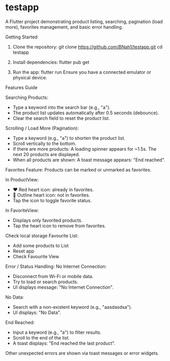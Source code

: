 # testapp

A Flutter project demonstrating product listing, searching, pagination (load more), favorites management, and basic error handling.

Getting Started

1. Clone the repository:
git clone https://github.com/BNah1/testapp.git
cd testapp

2. Install dependencies:
flutter pub get

3. Run the app:
flutter run
Ensure you have a connected emulator or physical device.

Features Guide

Searching Products:
- Type a keyword into the search bar (e.g., "a").
- The product list updates automatically after 0.5 seconds (debounce).
- Clear the search field to reset the product list.

Scrolling / Load More (Pagination):
- Type a keyword (e.g., "a") to shorten the product list.
- Scroll vertically to the bottom.
- If there are more products:
  A loading spinner appears for ~1.5s.
  The next 20 products are displayed.
- When all products are shown:
  A toast message appears: "End reached".

Favorites Feature:
Products can be marked or unmarked as favorites.

In ProductView:
- ❤️ Red heart icon: already in favorites.
- 🤍 Outline heart icon: not in favorites.
- Tap the icon to toggle favorite status.

In FavoriteView:
- Displays only favorited products.
- Tap the heart icon to remove from favorites.

Check local storage Favourite List:
- Add some products to List
- Reset app
- Check Favourite View




Error / Status Handling:
No Internet Connection:
- Disconnect from Wi-Fi or mobile data.
- Try to load or search products.
- UI displays message: "No Internet Connection".

No Data:
- Search with a non-existent keyword (e.g., "aasdasdsa").
- UI displays: "No Data".

End Reached:
- Input a keyword (e.g., "a") to filter results.
- Scroll to the end of the list.
- A toast displays: "End reached the last product".

Other unexpected errors are shown via toast messages or error widgets.

